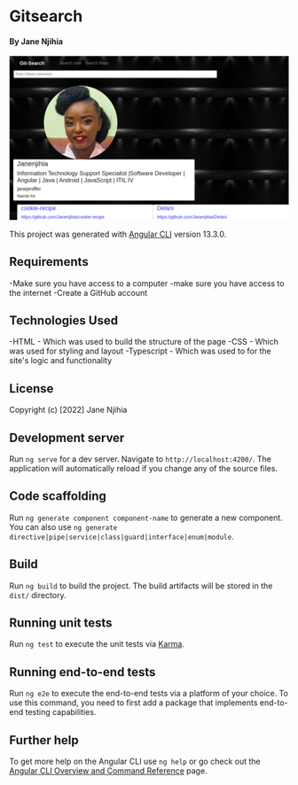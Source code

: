 # Gitsearch


#### By Jane Njihia

![This is an image](./src/assets/PROJECTSNIPPET.png)


This project was generated with [Angular CLI](https://github.com/angular/angular-cli) version 13.3.0.

## Requirements
 -Make sure you have access to a computer
 -make sure you have access to the internet
 -Create a GitHub account

## Technologies Used
 -HTML - Which was used to build the structure of the page
 -CSS - Which was used for styling and layout
 -Typescript - Which was used to for the site's logic and functionality


## License
Copyright (c) [2022] Jane Njihia

## Development server

Run `ng serve` for a dev server. Navigate to `http://localhost:4200/`. The application will automatically reload if you change any of the source files.

## Code scaffolding

Run `ng generate component component-name` to generate a new component. You can also use `ng generate directive|pipe|service|class|guard|interface|enum|module`.

## Build

Run `ng build` to build the project. The build artifacts will be stored in the `dist/` directory.

## Running unit tests

Run `ng test` to execute the unit tests via [Karma](https://karma-runner.github.io).

## Running end-to-end tests

Run `ng e2e` to execute the end-to-end tests via a platform of your choice. To use this command, you need to first add a package that implements end-to-end testing capabilities.

## Further help

To get more help on the Angular CLI use `ng help` or go check out the [Angular CLI Overview and Command Reference](https://angular.io/cli) page.
